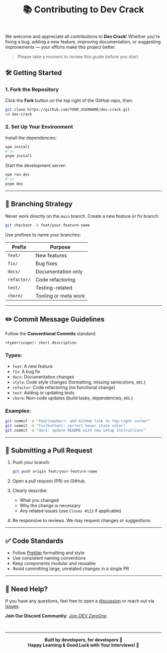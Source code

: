 
<h1 align="center">📚 Contributing to Dev Crack</h1>

<br/>

We welcome and appreciate all contributions to **Dev Crack**! Whether you're fixing a bug, adding a new feature, improving documentation, or suggesting improvements — your efforts make this project better.

>Please take a moment to review this guide before you start.



## 🛠️ Getting Started

### 1. Fork the Repository

Click the **Fork** button on the top right of the GitHub repo, then:

```sh
git clone https://github.com/YOUR_USERNAME/dev-crack.git
cd dev-crack
```

### 2. Set Up Your Environment

Install the dependencies:

```sh
npm install
# or
pnpm install
```

Start the development server:

```sh
npm run dev
# or
pnpm dev
```

---

## 🌿 Branching Strategy

Never work directly on the `main` branch. Create a new feature or fix branch:

```sh
git checkout -b feat/your-feature-name
```

Use prefixes to name your branches:

| Prefix      | Purpose             |
|-------------|---------------------|
| `feat/`     | New features         |
| `fix/`      | Bug fixes            |
| `docs/`     | Documentation only   |
| `refactor/` | Code refactoring     |
| `test/`     | Testing-related      |
| `chore/`    | Tooling or meta work |

---

## ✏️ Commit Message Guidelines

Follow the **Conventional Commits** standard:

```
<type>(scope): short description
```

### Types:

- `feat`: A new feature
- `fix`: A bug fix
- `docs`: Documentation changes
- `style`: Code style changes (formatting, missing semicolons, etc.)
- `refactor`: Code refactoring (no functional change)
- `test`: Adding or updating tests
- `chore`: Non-code updates (build tasks, dependencies, etc.)

### Examples:

```sh
git commit -m "feat(navbar): add GitHub link to top-right corner"
git commit -m "fix(button): correct hover state color"
git commit -m "docs: update README with new setup instructions"
```

---

## 🚀 Submitting a Pull Request

1. Push your branch:

   ```sh
   git push origin feat/your-feature-name
   ```

2. Open a pull request (PR) on GitHub.

3. Clearly describe:
   - What you changed
   - Why the change is necessary
   - Any related issues (use `Closes #123` if applicable)

4. Be responsive to reviews. We may request changes or suggestions.

---

## ✅ Code Standards

- Follow [Prettier](https://prettier.io/) formatting and style
- Use consistent naming conventions
- Keep components modular and reusable
- Avoid committing large, unrelated changes in a single PR

---

## 🙌 Need Help?

If you have any questions, feel free to open a [discussion](https://github.com/abdullahalsuad/dev-crack/discussions) or reach out via [Issues](https://github.com/abdullahalsuad/dev-crack/issues).

**Join Our Discord Community**:  [Join DEV ZeroOne](https://discord.gg/hECbGhyY5b)



<br/>

---
<p align="center">
  <strong>Built by developers, for developers 💖</strong><br>
  <b>Happy Learning & Good Luck with Your Interviews! 🚀</b>
</p>
